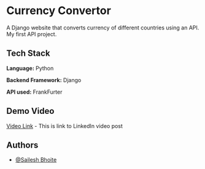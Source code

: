 
# Currency Convertor

A Django website that converts currency of different countries using an API. My first API project.


## Tech Stack

**Language:** Python

**Backend Framework:** Django

**API used:** FrankFurter
## Demo Video

[Video Link](https://www.linkedin.com/posts/sailesh-bhoite_techmindsmarathon-techminds-activity-7289552747534651393-cM6b?utm_source=share&utm_medium=member_desktop) - This is link to LinkedIn video post


## Authors

- [@Sailesh Bhoite](https://github.com/Sailesh-Bhoite)

